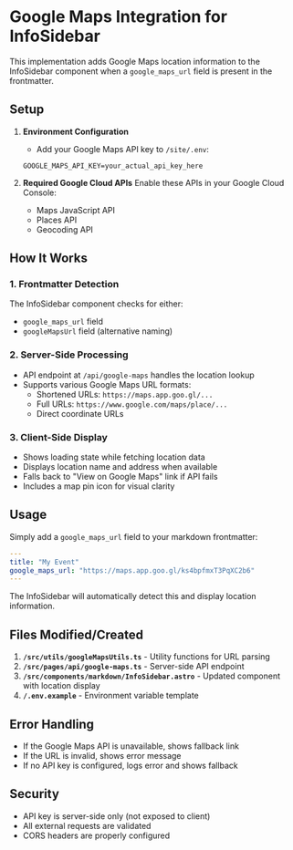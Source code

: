 # Google Maps Integration for InfoSidebar

This implementation adds Google Maps location information to the InfoSidebar component when a `google_maps_url` field is present in the frontmatter.

## Setup

1. **Environment Configuration**
   - Add your Google Maps API key to `/site/.env`:
   ```
   GOOGLE_MAPS_API_KEY=your_actual_api_key_here
   ```

2. **Required Google Cloud APIs**
   Enable these APIs in your Google Cloud Console:
   - Maps JavaScript API
   - Places API  
   - Geocoding API

## How It Works

### 1. Frontmatter Detection
The InfoSidebar component checks for either:
- `google_maps_url` field
- `googleMapsUrl` field (alternative naming)

### 2. Server-Side Processing
- API endpoint at `/api/google-maps` handles the location lookup
- Supports various Google Maps URL formats:
  - Shortened URLs: `https://maps.app.goo.gl/...`
  - Full URLs: `https://www.google.com/maps/place/...`
  - Direct coordinate URLs

### 3. Client-Side Display
- Shows loading state while fetching location data
- Displays location name and address when available
- Falls back to "View on Google Maps" link if API fails
- Includes a map pin icon for visual clarity

## Usage

Simply add a `google_maps_url` field to your markdown frontmatter:

```yaml
---
title: "My Event"
google_maps_url: "https://maps.app.goo.gl/ks4bpfmxT3PqXC2b6"
---
```

The InfoSidebar will automatically detect this and display location information.

## Files Modified/Created

1. **`/src/utils/googleMapsUtils.ts`** - Utility functions for URL parsing
2. **`/src/pages/api/google-maps.ts`** - Server-side API endpoint
3. **`/src/components/markdown/InfoSidebar.astro`** - Updated component with location display
4. **`/.env.example`** - Environment variable template

## Error Handling

- If the Google Maps API is unavailable, shows fallback link
- If the URL is invalid, shows error message
- If no API key is configured, logs error and shows fallback

## Security

- API key is server-side only (not exposed to client)
- All external requests are validated
- CORS headers are properly configured
